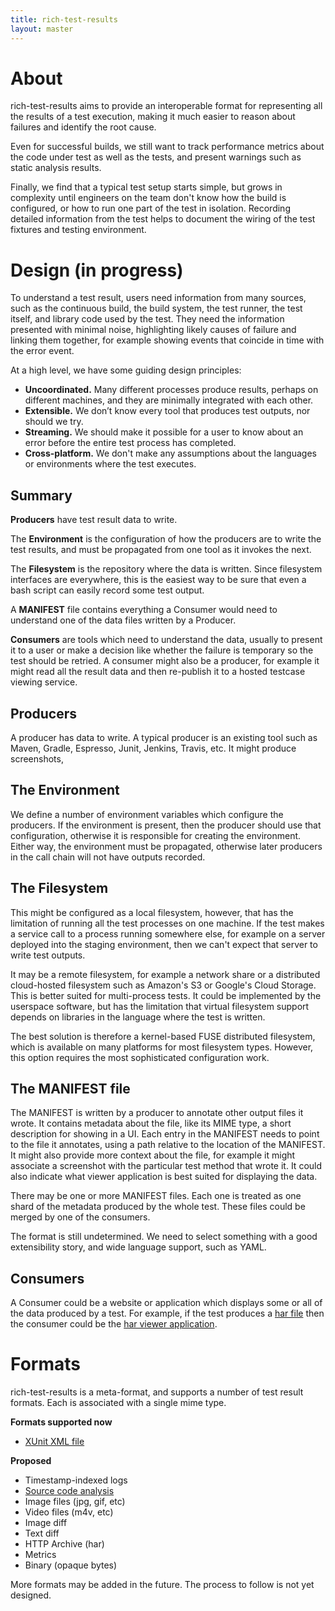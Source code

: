 ```yaml
---
title: rich-test-results
layout: master
---
```


# About
rich-test-results aims to provide an interoperable format for
representing all the results of a test execution, making it
much easier to reason about failures and identify the root cause.

Even for successful builds, we still want to track performance
metrics about the code under test as well as the tests, and present
warnings such as static analysis results.

Finally, we find that a typical test setup starts simple, but
grows in complexity until engineers on the team don't know how the
build is configured, or how to run one part of the test in isolation.
Recording detailed information from the test helps to document
the wiring of the test fixtures and testing environment.

# Design (in progress)
To understand a test result, users need information from many
sources, such as the continuous build,
the build system, the test runner, the test itself, and library code
used by the test.
They need the information presented with minimal
noise, highlighting likely causes of failure and linking them
together, for example showing events that coincide in time with the
error event.

At a high level, we have some guiding design principles:

* __Uncoordinated.__ Many different processes produce results,
 perhaps on different machines, and they are minimally integrated
 with each other.
* __Extensible.__ We don’t know every tool that produces test 
 outputs, nor should we try.
* __Streaming.__ We should make it possible for a user to know about
 an error before the entire test process has completed.
* __Cross-platform.__ We don't make any assumptions about the
 languages or environments where the test executes.
 
## Summary

__Producers__ have test result data to write.

The __Environment__ is the configuration of how the 
producers are to write the test results, and must be propagated
from one tool as it invokes the next.

The __Filesystem__ is the repository where the data is written. Since
filesystem interfaces are everywhere, this is the easiest way to be
sure that even a bash script can easily record some test output.

A __MANIFEST__ file contains everything a Consumer would need
to understand one of the data files written by a Producer.

__Consumers__ are tools which need to
understand the data, usually to present it to a user or make a
decision like whether the failure is temporary so the test should be
retried. A consumer might also be a producer, for example it might
read all the result data and then re-publish it to a hosted testcase
viewing service.

## Producers
A producer has data to write. A typical producer is an existing
tool such as Maven, Gradle, Espresso, Junit, Jenkins, Travis,
etc. It might produce screenshots, 

## The Environment
We define a number of environment variables which configure
the producers. If the environment is present, then the producer
should use that configuration, otherwise it is responsible for
creating the environment. Either way, the environment must be
propagated, otherwise later producers in the call chain will
not have outputs recorded.

## The Filesystem
This might be configured as a local filesystem, however, that has
the limitation of running all the test processes on one machine.
If the test makes a service call to a process running somewhere
else, for example on a server deployed into the staging environment,
then we can't expect that server to write test outputs.

It may be a remote filesystem, for example a network share or a 
distributed cloud-hosted filesystem such as Amazon's S3 or 
Google's Cloud Storage. This is better suited for multi-process
tests. It could be implemented by the userspace software,
but has the limitation that virtual filesystem support
depends on libraries in the language where the test is written.

The best solution is therefore a kernel-based FUSE distributed
filesystem, which is available on many platforms for most 
filesystem types. However, this option requires the most
sophisticated configuration work.


## The MANIFEST file
The MANIFEST is written by a producer to annotate other output
files it wrote. It contains metadata about the file, like its
MIME type, a short description for showing in a UI. Each entry
in the MANIFEST needs to point to the file it annotates,
using a path relative to the location of the MANIFEST.
It might also provide more context about the file, for example
it might associate a screenshot with the particular test method
that wrote it. It could also indicate what viewer application
is best suited for displaying the data.

There may be one or more MANIFEST files. Each one is treated
as one shard of the metadata produced by the whole test.
These files could be merged by one of the consumers.

The format is still undetermined. We need to select something
with a good extensibility story, and wide language support,
such as YAML.

## Consumers
A Consumer could be a website or application which displays
some or all of the data produced by a test. For example, if
the test produces a [har file](http://en.wikipedia.org/wiki/.har)
then the consumer could be the
[har viewer application](http://www.janodvarko.cz/har/viewer/).

# Formats
rich-test-results is a meta-format, and supports a number of test result
formats. Each is associated with a single mime type.

__Formats supported now__

* [XUnit XML file](xunitxml)

__Proposed__

* Timestamp-indexed logs
* [Source code analysis](sourceanalysis)
* Image files (jpg, gif, etc)
* Video files (m4v, etc)
* Image diff
* Text diff
* HTTP Archive (har)
* Metrics
* Binary (opaque bytes)

More formats may be added in the future. The process to follow is
not yet designed.